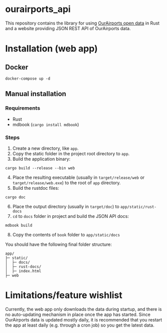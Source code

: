 # ourairports_api

This repository contains the library for using [OurAirports open data](https://ourairports.com/data/) in Rust and  a 
website providing JSON REST API of OurAirports data.

# Installation (web app)

## Docker
```
docker-compose up -d
```

## Manual installation
### Requirements
* Rust
* mdbook (`cargo install mdbook`)

### Steps
1. Create a new directory, like `app`.
2. Copy the static folder in the project root directory to `app`.
3. Build the application  binary:
```
cargo build --release --bin web
```
4. Place the resulting executable (usually in `target/release/web` or `target/release/web.exe`) to the root of `app` 
directory.
5. Build the rustdoc files:
```
cargo doc
```
6. Place the output directory (usually in `target/doc`) to `app/static/rust-docs`
7. `cd` to `docs` folder in project and build the JSON API docs:
```
mdbook build
```
8. Copy the contents of `book` folder to `app/static/docs`

You should have the following final folder structure:
```
app/
├─ static/
│  ├─ docs/
│  ├─ rust-docs/
│  ├─ index.html
├─ web

```

# Limitations/feature wishlist

Currently, the web app only downloads the data during startup, and there is no auto-updating mechanism in place once 
the app has started. Since OurAirports data is updated mostly daily, it is recommended that you restart the app at least
daily (e.g. through a cron job) so you get the latest data.